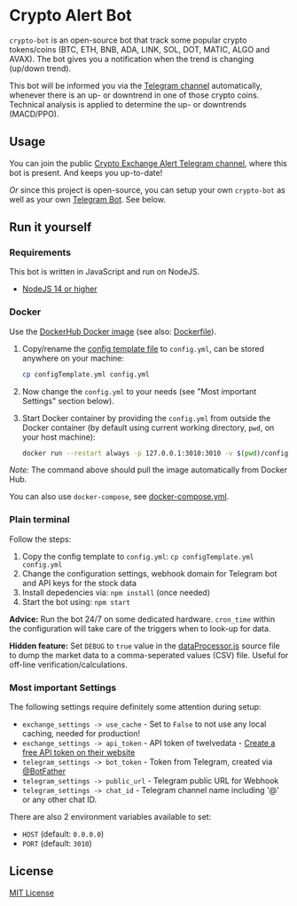 # Crypto Alert Bot

`crypto-bot` is an open-source bot that track some popular crypto tokens/coins (BTC, ETH, BNB, ADA, LINK, SOL, DOT, MATIC, ALGO and AVAX). The bot gives you a notification when the trend is changing (up/down trend).

This bot will be informed you via the [Telegram channel](https://t.me/crypto_exchange_updates) automatically, whenever there is an up- or downtrend in one of those crypto coins. Technical analysis is applied to determine the up- or downtrends (MACD/PPO).

## Usage

You can join the public [Crypto Exchange Alert Telegram channel](https://t.me/crypto_exchange_updates), where this bot is present. And keeps you up-to-date!

*Or* since this project is open-source, you can setup your own `crypto-bot` as well as your own [Telegram Bot](https://core.telegram.org/bots). See below.

## Run it yourself

### Requirements

This bot is written in JavaScript and run on NodeJS.

* [NodeJS 14 or higher](https://nodejs.org/en/download/)

### Docker

Use the [DockerHub Docker image](https://hub.docker.com/repository/docker/danger89/crypto-bot) (see also: [Dockerfile](Dockerfile)).

1. Copy/rename the [config template file](configTemplate.yml) to `config.yml`, can be stored anywhere on your machine:

    ```sh
    cp configTemplate.yml config.yml
    ```

2. Now change the `config.yml` to your needs (see "Most important Settings" section below).
3. Start Docker container by providing the `config.yml` from outside the Docker container (by default using current working directory, `pwd`, on your host machine):

    ```sh
    docker run --restart always -p 127.0.0.1:3010:3010 -v $(pwd)/config.yml:/app/config.yml -d danger89/crypto-bot
    ```

*Note:* The command above should pull the image automatically from Docker Hub.

You can also use `docker-compose`, see [docker-compose.yml](docker-compose.yml).

### Plain terminal

Follow the steps:

1. Copy the config template to `config.yml`: `cp configTemplate.yml config.yml`
2. Change the configuration settings, webhook domain for Telegram bot and API keys for the stock data
3. Install depedencies via: `npm install` (once needed)
4. Start the bot using: `npm start`

**Advice:** Run the bot 24/7 on some dedicated hardware. `cron_time` within the configuration will take care of the triggers when to look-up for data.

**Hidden feature:** Set `DEBUG` to `true` value in the [dataProcessor.js](src/dataProcessor.js) source file to dump the market data to a comma-seperated values (CSV) file. Useful for off-line verification/calculations.

### Most important Settings

The following settings require definitely some attention during setup:

* `exchange_settings -> use_cache` - Set to `False` to not use any local caching, needed for production!
* `exchange_settings -> api_token` - API token of twelvedata - [Create a free API token on their website](https://twelvedata.com/apikey)
* `telegram_settings -> bot_token` - Token from Telegram, created via [@BotFather](https://telegram.me/BotFather)
* `telegram_settings -> public_url` - Telegram public URL for Webhook
* `telegram_settings -> chat_id` - Telegram channel name including '@' or any other chat ID.

There are also 2 environment variables available to set:

* `HOST` (default: `0.0.0.0`)
* `PORT` (default: `3010`)

## License

[MIT License](LICENSE)

